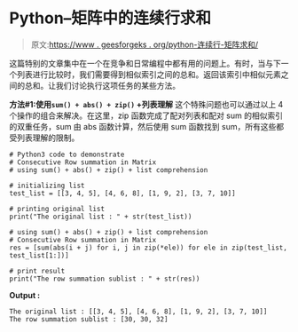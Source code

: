 # Python–矩阵中的连续行求和

> 原文:[https://www . geesforgeks . org/python-连续行-矩阵求和/](https://www.geeksforgeeks.org/python-consecutive-row-summation-in-matrix/)

这篇特别的文章集中在一个在竞争和日常编程中都有用的问题上。有时，当与下一个列表进行比较时，我们需要得到相似索引之间的总和。返回该索引中相似元素之间的总和。让我们讨论执行这项任务的某些方法。

**方法#1:使用`sum() + abs() + zip()` +列表理解**
这个特殊问题也可以通过以上 4 个操作的组合来解决。在这里，zip 函数完成了配对列表和配对 sum 的相似索引的双重任务，sum 由 abs 函数计算，然后使用 sum 函数找到 sum，所有这些都受列表理解的限制。

```
# Python3 code to demonstrate
# Consecutive Row summation in Matrix
# using sum() + abs() + zip() + list comprehension

# initializing list 
test_list = [[3, 4, 5], [4, 6, 8], [1, 9, 2], [3, 7, 10]]

# printing original list 
print("The original list : " + str(test_list))

# using sum() + abs() + zip() + list comprehension
# Consecutive Row summation in Matrix
res = [sum(abs(i + j) for i, j in zip(*ele)) for ele in zip(test_list, test_list[1:])]

# print result
print("The row summation sublist : " + str(res))
```

**Output :**

```
The original list : [[3, 4, 5], [4, 6, 8], [1, 9, 2], [3, 7, 10]]
The row summation sublist : [30, 30, 32]

```